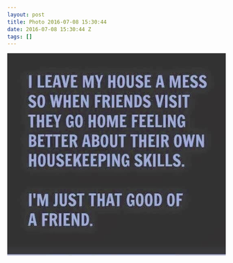 ```yaml
---
layout: post
title: Photo 2016-07-08 15:30:44
date: 2016-07-08 15:30:44 Z
tags: []
---
```

![](/media/2016/07/147096204449.jpg)
